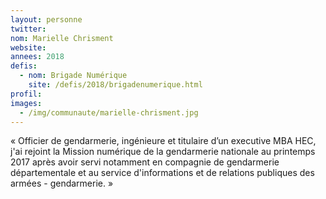 ```yaml
---
layout: personne
twitter:
nom: Marielle Chrisment
website:
annees: 2018
defis:
  - nom: Brigade Numérique
    site: /defis/2018/brigadenumerique.html
profil:
images:
  - /img/communaute/marielle-chrisment.jpg
---
```


« Officier de gendarmerie, ingénieure et titulaire
d’un executive MBA HEC, j'ai rejoint la Mission numérique de la
gendarmerie nationale au printemps 2017 après avoir servi notamment en
compagnie de gendarmerie départementale et au service d'informations
et de relations publiques des armées - gendarmerie. »
